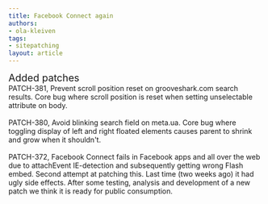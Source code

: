 ```yaml
---
title: Facebook Connect again
authors:
- ola-kleiven
tags:
- sitepatching
layout: article
---
```

<span style="font-size: 140%">Added patches</span><br/>PATCH-381, Prevent scroll position reset on grooveshark.com search results. Core bug where scroll position is reset when setting unselectable attribute on body.<br/><br/>PATCH-380, Avoid blinking search field on meta.ua. Core bug where toggling display of left and right floated elements causes parent to shrink and grow when it shouldn&#39;t.<br/><br/>PATCH-372, Facebook Connect fails in Facebook apps and all over the web due to attachEvent IE-detection and subsequently getting wrong Flash embed. Second attempt at patching this. Last time (two weeks ago) it had ugly side effects. After some testing, analysis and development of a new patch we think it is ready for public consumption.
